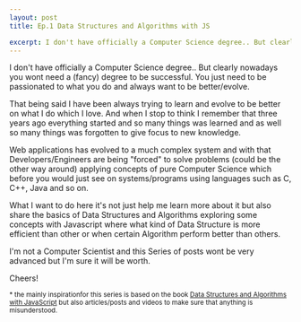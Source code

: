 ```yaml
---
layout: post
title: Ep.1 Data Structures and Algorithms with JS

excerpt: I don't have officially a Computer Science degree.. But clearly nowadays you wont need a (fancy) degree to be successful. You just need to be passionated to what you do and always want to be better/evolve.
---
```


I don't have officially a Computer Science degree.. But clearly nowadays you wont need a (fancy) degree to be successful. You just need to be passionated to what you do and always want to be better/evolve.

That being said I have been always trying to learn and evolve to be better on what I do which I love. And when I stop to think I remember that three years ago everything started and so many things was learned and as well so many things was forgotten to give focus to new knowledge.

Web applications has evolved to a much complex system and with that Developers/Engineers are being "forced" to solve problems (could be the other way around) applying concepts of pure Computer Science which before you would just see on systems/programs using languages such as C, C++, Java and so on.

What I want to do here it's not just help me learn more about it but also share the basics of Data Structures and Algorithms exploring some concepts with Javascript where what kind of Data Structure is more efficient than other or when certain Algorithm perform better than others.

I'm not a Computer Scientist and this Series of posts wont be very advanced but I'm sure it will be worth.

Cheers!

<small>* the mainly inspirationfor this series is based on the book <a href="http://www.amazon.com/Structures-Algorithms-JavaScript-Michael-McMillan/dp/1449364934/ref=sr_1_1?ie=UTF8&qid=1407385377&sr=8-1&keywords=data+structures+and+algorithms+in+javascript" title="Data Structures and Algorithms with JavaScript" target="_blank">Data Structures and Algorithms with JavaScript</a> but also articles/posts and videos to make sure that anything is misunderstood.</small>